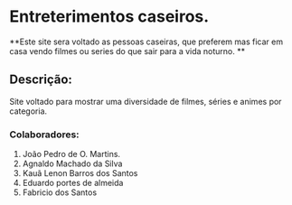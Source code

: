 # Entreterimentos caseiros.
**Este site sera voltado as pessoas caseiras, que preferem mas ficar em casa vendo filmes ou series do que sair para a vida noturno.
** 

## Descrição:
Site voltado para mostrar uma diversidade de filmes, séries e animes por categoria.

### Colaboradores:

<ol>
  <li>João Pedro de O. Martins.</li>
  <li>Agnaldo Machado da Silva</li>
  <li>Kauã Lenon Barros dos Santos</li>
  <li>Eduardo portes de almeida</li>
  <li>Fabricio dos Santos</li>
<ol>

